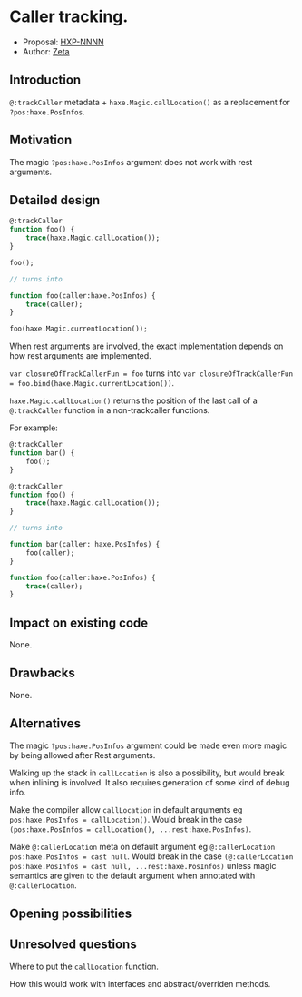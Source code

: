 # Caller tracking.

* Proposal: [HXP-NNNN](NNNN-filename.md)
* Author: [Zeta](https://github.com/Apprentice-Alchemist)

## Introduction

`@:trackCaller` metadata + `haxe.Magic.callLocation()` as a replacement for `?pos:haxe.PosInfos`.

## Motivation

The magic `?pos:haxe.PosInfos` argument does not work with rest arguments.

## Detailed design

```hx
@:trackCaller
function foo() {
	trace(haxe.Magic.callLocation());
}

foo();

// turns into

function foo(caller:haxe.PosInfos) {
	trace(caller);
}

foo(haxe.Magic.currentLocation());
```
When rest arguments are involved, the exact implementation depends on how rest arguments are implemented.

`var closureOfTrackCallerFun = foo` turns into `var closureOfTrackCallerFun = foo.bind(haxe.Magic.currentLocation())`.

`haxe.Magic.callLocation()` returns the position of the last call of a `@:trackCaller` function in a non-trackcaller functions.

For example:
```hx
@:trackCaller
function bar() {
	foo();
}

@:trackCaller
function foo() {
	trace(haxe.Magic.callLocation());
}

// turns into

function bar(caller: haxe.PosInfos) {
	foo(caller);
}

function foo(caller:haxe.PosInfos) {
	trace(caller);
}
```

## Impact on existing code

None.

## Drawbacks

None.

## Alternatives

The magic `?pos:haxe.PosInfos` argument could be made even more magic by being allowed after Rest arguments.

Walking up the stack in `callLocation` is also a possibility, but would break when inlining is involved.
It also requires generation of some kind of debug info.

Make the compiler allow `callLocation` in default arguments eg `pos:haxe.PosInfos = callLocation()`.
Would break in the case `(pos:haxe.PosInfos = callLocation(), ...rest:haxe.PosInfos)`.

Make `@:callerLocation` meta on default argument eg `@:callerLocation pos:haxe.PosInfos = cast null`.
Would break in the case `(@:callerLocation pos:haxe.PosInfos = cast null, ...rest:haxe.PosInfos)` unless magic semantics are given to the default argument when annotated with `@:callerLocation`.

## Opening possibilities

## Unresolved questions

Where to put the `callLocation` function.

How this would work with interfaces and abstract/overriden methods.